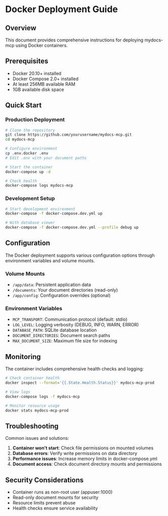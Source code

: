 # Docker Deployment Guide

## Overview

This document provides comprehensive instructions for deploying mydocs-mcp using Docker containers.

## Prerequisites

- Docker 20.10+ installed
- Docker Compose 2.0+ installed
- At least 256MB available RAM
- 1GB available disk space

## Quick Start

### Production Deployment

```bash
# Clone the repository
git clone https://github.com/yourusername/mydocs-mcp.git
cd mydocs-mcp

# Configure environment
cp .env.docker .env
# Edit .env with your document paths

# Start the container
docker-compose up -d

# Check health
docker-compose logs mydocs-mcp
```

### Development Setup

```bash
# Start development environment
docker-compose -f docker-compose.dev.yml up

# With database viewer
docker-compose -f docker-compose.dev.yml --profile debug up
```

## Configuration

The Docker deployment supports various configuration options through environment variables and volume mounts.

### Volume Mounts

- `/app/data`: Persistent application data
- `/documents`: Your document directories (read-only)
- `/app/config`: Configuration overrides (optional)

### Environment Variables

- `MCP_TRANSPORT`: Communication protocol (default: stdio)
- `LOG_LEVEL`: Logging verbosity (DEBUG, INFO, WARN, ERROR)
- `DATABASE_PATH`: SQLite database location
- `DOCUMENT_DIRECTORIES`: Document search paths
- `MAX_DOCUMENT_SIZE`: Maximum file size for indexing

## Monitoring

The container includes comprehensive health checks and logging:

```bash
# Check container health
docker inspect --format='{{.State.Health.Status}}' mydocs-mcp-prod

# View logs
docker-compose logs -f mydocs-mcp

# Monitor resource usage
docker stats mydocs-mcp-prod
```

## Troubleshooting

Common issues and solutions:

1. **Container won't start**: Check file permissions on mounted volumes
2. **Database errors**: Verify write permissions on data directory
3. **Performance issues**: Increase memory limits in docker-compose.yml
4. **Document access**: Check document directory mounts and permissions

## Security Considerations

- Container runs as non-root user (appuser:1000)
- Read-only document mounts for security
- Resource limits prevent abuse
- Health checks ensure service availability